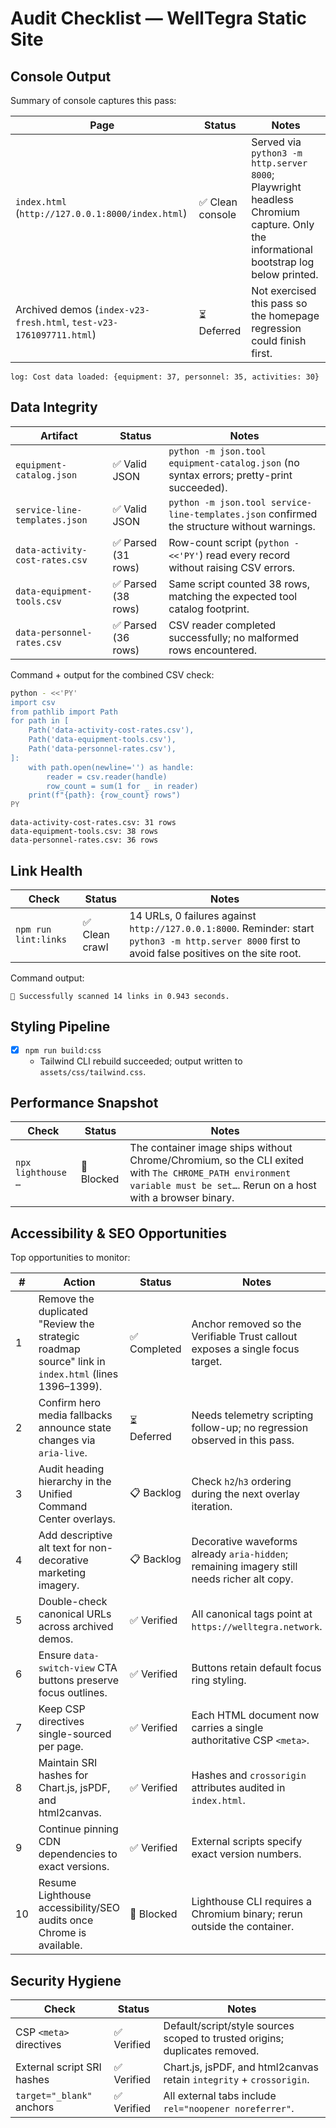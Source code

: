 # Audit Checklist — WellTegra Static Site

## Console Output

Summary of console captures this pass:

| Page | Status | Notes |
| --- | --- | --- |
| `index.html` (`http://127.0.0.1:8000/index.html`) | ✅ Clean console | Served via `python3 -m http.server 8000`; Playwright headless Chromium capture. Only the informational bootstrap log below printed. |
| Archived demos (`index-v23-fresh.html`, `test-v23-1761097711.html`) | ⏳ Deferred | Not exercised this pass so the homepage regression could finish first. |

```text
log: Cost data loaded: {equipment: 37, personnel: 35, activities: 30}
```

## Data Integrity

| Artifact | Status | Notes |
| --- | --- | --- |
| `equipment-catalog.json` | ✅ Valid JSON | `python -m json.tool equipment-catalog.json` (no syntax errors; pretty-print succeeded). |
| `service-line-templates.json` | ✅ Valid JSON | `python -m json.tool service-line-templates.json` confirmed the structure without warnings. |
| `data-activity-cost-rates.csv` | ✅ Parsed (31 rows) | Row-count script (`python - <<'PY'`) read every record without raising CSV errors. |
| `data-equipment-tools.csv` | ✅ Parsed (38 rows) | Same script counted 38 rows, matching the expected tool catalog footprint. |
| `data-personnel-rates.csv` | ✅ Parsed (36 rows) | CSV reader completed successfully; no malformed rows encountered. |

Command + output for the combined CSV check:

```bash
python - <<'PY'
import csv
from pathlib import Path
for path in [
    Path('data-activity-cost-rates.csv'),
    Path('data-equipment-tools.csv'),
    Path('data-personnel-rates.csv'),
]:
    with path.open(newline='') as handle:
        reader = csv.reader(handle)
        row_count = sum(1 for _ in reader)
    print(f"{path}: {row_count} rows")
PY
```

```text
data-activity-cost-rates.csv: 31 rows
data-equipment-tools.csv: 38 rows
data-personnel-rates.csv: 36 rows
```

## Link Health

| Check | Status | Notes |
| --- | --- | --- |
| `npm run lint:links` | ✅ Clean crawl | 14 URLs, 0 failures against `http://127.0.0.1:8000`. Reminder: start `python3 -m http.server 8000` first to avoid false positives on the site root. |

Command output:

```text
🤖 Successfully scanned 14 links in 0.943 seconds.
```

## Styling Pipeline

- [x] `npm run build:css`
  - Tailwind CLI rebuild succeeded; output written to `assets/css/tailwind.css`.

## Performance Snapshot

| Check | Status | Notes |
| --- | --- | --- |
| `npx lighthouse …` | 🚫 Blocked | The container image ships without Chrome/Chromium, so the CLI exited with `The CHROME_PATH environment variable must be set…`. Rerun on a host with a browser binary. |

## Accessibility & SEO Opportunities

Top opportunities to monitor:

| # | Action | Status | Notes |
| --- | --- | --- | --- |
| 1 | Remove the duplicated "Review the strategic roadmap source" link in `index.html` (lines 1396–1399). | ✅ Completed | Anchor removed so the Verifiable Trust callout exposes a single focus target. |
| 2 | Confirm hero media fallbacks announce state changes via `aria-live`. | ⏳ Deferred | Needs telemetry scripting follow-up; no regression observed in this pass. |
| 3 | Audit heading hierarchy in the Unified Command Center overlays. | 📋 Backlog | Check `h2`/`h3` ordering during the next overlay iteration. |
| 4 | Add descriptive alt text for non-decorative marketing imagery. | 📋 Backlog | Decorative waveforms already `aria-hidden`; remaining imagery still needs richer alt copy. |
| 5 | Double-check canonical URLs across archived demos. | ✅ Verified | All canonical tags point at `https://welltegra.network`. |
| 6 | Ensure `data-switch-view` CTA buttons preserve focus outlines. | ✅ Verified | Buttons retain default focus ring styling. |
| 7 | Keep CSP directives single-sourced per page. | ✅ Verified | Each HTML document now carries a single authoritative CSP `<meta>`. |
| 8 | Maintain SRI hashes for Chart.js, jsPDF, and html2canvas. | ✅ Verified | Hashes and `crossorigin` attributes audited in `index.html`. |
| 9 | Continue pinning CDN dependencies to exact versions. | ✅ Verified | External scripts specify exact version numbers. |
| 10 | Resume Lighthouse accessibility/SEO audits once Chrome is available. | 🚫 Blocked | Lighthouse CLI requires a Chromium binary; rerun outside the container. |

## Security Hygiene

| Check | Status | Notes |
| --- | --- | --- |
| CSP `<meta>` directives | ✅ Verified | Default/script/style sources scoped to trusted origins; duplicates removed. |
| External script SRI hashes | ✅ Verified | Chart.js, jsPDF, and html2canvas retain `integrity` + `crossorigin`. |
| `target="_blank"` anchors | ✅ Verified | All external tabs include `rel="noopener noreferrer"`. |
